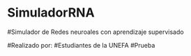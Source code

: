 # SimuladorRNA

#Simulador de Redes neuroales con aprendizaje supervisado

#Realizado por:
#Estudiantes de la UNEFA
#Prueba